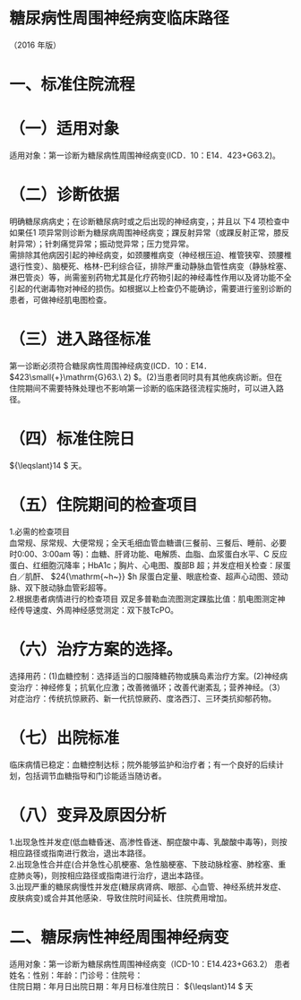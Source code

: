 # 糖尿病性周围神经病变临床路径  
（2016 年版）  
# 一、标准住院流程  
# （一）适用对象  
适用对象：第一诊断为糖尿病性周围神经病变(ICD．10：E14．423+G63.2)。  
# （二）诊断依据  
明确糖尿病病史；在诊断糖尿病时或之后出现的神经病变，；并且以 下4 项检查中如果任1 项异常则诊断为糖尿病周围神经病变；踝反射异常（或踝反射正常，膝反射异常）；针刺痛觉异常；振动觉异常；压力觉异常。  
需排除其他病因引起的神经病变，如颈腰椎病变（神经根压迫、椎管狭窄、颈腰椎退行性变）、脑梗死、格林-巴利综合征，排除严重动静脉血管性病变（静脉栓塞、淋巴管炎）等，尚需鉴别药物尤其是化疗药物引起的神经毒性作用以及肾功能不全引起的代谢毒物对神经的损伤。如根据以上检查仍不能确诊，需要进行鉴别诊断的患者，可做神经肌电图检查。  
# （三）进入路径标准  
第一诊断必须符合糖尿病性周围神经病变(ICD．10：E14． $423\small{+}\mathrm{G}63.\ 2) $。(2)当患者同时具有其他疾病诊断。但在  
住院期间不需要特殊处理也不影响第一诊断的临床路径流程实施时，可以进入路径。  
# （四）标准住院日  
${\leqslant}14 $ 天。  
# （五）住院期间的检查项目  
1.必需的检查项目  
血常规、尿常规、大便常规；全天毛细血管血糖谱(三餐前、三餐后、睡前、必要时0:00、3:00am 等)：血糖、肝肾功能、电解质、血脂、血浆蛋白水平、C 反应蛋白、红细胞沉降率；HbA1c；胸片、心电图、腹部B 超；并发症相关检查：尿蛋白／肌酐、 $24{\mathrm{~h~}} $h 尿蛋白定量、眼底检查、超声心动图、颈动脉、双下肢动脉血管彩超等。  
2.根据患者病情进行的检查项目 双足多普勒血流图测定踝肱比值：肌电图测定神经传导速度、外周神经感觉测定：双下肢TcPO。  
# （六）治疗方案的选择。  
选择用药：(1)血糖控制：选择适当的口服降糖药物或胰岛素治疗方案。(2)神经病变治疗：神经修复；抗氧化应激；改善微循环；改善代谢紊乱；营养神经。（3）对症治疗：传统抗惊厥药、新一代抗惊厥药、度洛西汀、三环类抗抑郁药物。  
# （七）出院标准  
临床病情已稳定：血糖控制达标；院外能够监护和治疗者；有一个良好的后续计划，包括调节血糖指导和门诊能适当随访者。  
# （八）变异及原因分析  
1.出现急性并发症(低血糖昏迷、高渗性昏迷、酮症酸中毒、乳酸酸中毒等)，则按相应路径或指南进行救治，退出本路径。  
2.出现急性合并症(合并急性心肌梗塞、急性脑梗塞、下肢动脉栓塞、肺栓塞、重症肺炎等)，则按相应路径或指南进行治疗，退出本路径。  
3.出现严重的糖尿病慢性并发症(糖尿病肾病、眼部、心血管、神经系统并发症、皮肤病变)或合并其他感染．导致住院时间延长、住院费用增加。  
# 二、糖尿病性神经周围神经病变  
适用对象：第一诊断为糖尿病性周围神经病变（ICD-10：E14.423+G63.2） 患者姓名：性别：年龄：门诊号：住院号：  
住院日期：年月日出院日期：年月日标准住院日： ${\leqslant}14 $ 天  
